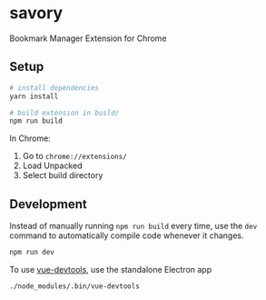 # savory

Bookmark Manager Extension for Chrome

## Setup

``` bash
# install dependencies
yarn install

# build extension in build/
npm run build
```

In Chrome:

1. Go to `chrome://extensions/`
2. Load Unpacked
3. Select build directory

## Development

Instead of manually running `npm run build` every time, use the `dev` command
to automatically compile code whenever it changes.

```bash
npm run dev
```

To use [vue-devtools][1], use the standalone Electron app

```bash
./node_modules/.bin/vue-devtools
```

[1]:https://github.com/vuejs/vue-devtools
